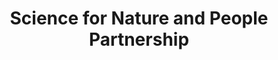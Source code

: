 ---
title: "Science for Nature and People Partnership"
description: "SNAPP is a collaboration between The Nature Conservancy, the Wildlife Conservation Society, and NCEAS to deliver evidence based solutions to address global challenges. NCEAS runs training events sponsored by SNAPP and aimed for SNAPP working group participants."
featured_image: "images/fishing.jpg"
---